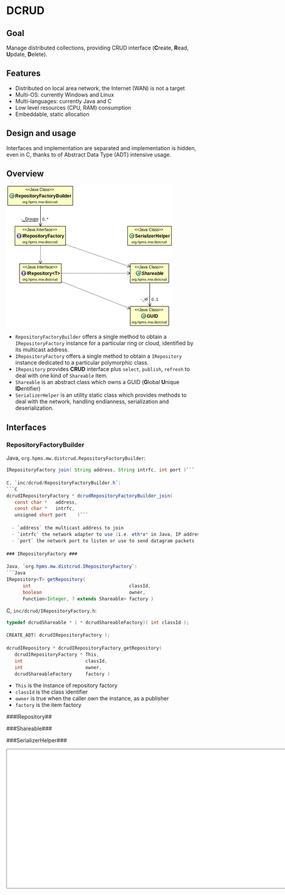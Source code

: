 DCRUD
=====

Goal
----

Manage distributed collections, providing CRUD interface (**C**reate,
**R**ead, **U**pdate, **D**elete).

Features
--------

 - Distributed on local area network, the Internet (WAN) is not a target
 - Multi-OS: currently Windows and Linux
 - Multi-languages: currently Java and C
 - Low level resources (CPU, RAM) consumption
 - Embeddable, static allocation

Design and usage
----------------

Interfaces and implementation are separated and implementation is hidden, even
in C, thanks to of Abstract Data Type (ADT) intensive usage.

Overview
--------

![UML diagram interfaces](interfaces.png "UML diagram interfaces")

- `RepositoryFactoryBuilder` offers a single method to obtain a
  `IRepositoryFactory` instance for a particular ring or cloud, identified by
  its multicast address.
- `IRepositoryFactory` offers a single method to obtain a `IRepository`
  instance dedicated to a particular polymorphic class.
- `IRepository` provides **CRUD** interface plus `select`, `publish`,
  `refresh` to deal with one kind of `Shareable` item.
- `Shareable` is an abstract class which owns a GUID (**G**lobal **U**nique
  **ID**entifier)
- `SerializerHelper` is an utility static class which provides methods to
  deal with the network, handling endianness, serialization and
  deserialization.

Interfaces
----------

### RepositoryFactoryBuilder ###

Java, `org.hpms.mw.distcrud.RepositoryFactoryBuilder`:
```Java
IRepositoryFactory join( String address, String intrfc, int port )```

C, `inc/dcrud/RepositoryFactoryBuilder.h`:
```C
dcrudIRepositoryFactory * dcrudRepositoryFactoryBuilder_join(
   const char *   address,
   const char *   intrfc,
   unsigned short port    )```

  - `address` the multicast address to join
  - `intrfc` the network adapter to use (i.e. eth*x* in Java, IP address in C)
  - `port` the network port to listen or use to send datagram packets

### IRepositoryFactory ###

Java, `org.hpms.mw.distcrud.IRepositoryFactory`:
```Java
IRepository<T> getRepository(
      int                                    classId,
      boolean                                owner,
      Function<Integer, ? extends Shareable> factory )
```

C, `inc/dcrud/IRepositoryFactory.h`:
```C
typedef dcrudShareable * ( * dcrudShareableFactory)( int classId );

CREATE_ADT( dcrudIRepositoryFactory );

dcrudIRepository * dcrudIRepositoryFactory_getRepository(
   dcrudIRepositoryFactory * This,
   int                       classId,
   int                       owner,
   dcrudShareableFactory     factory )
```

  - `This`    is the instance of repository factory
  - `classId` is the class identifier
  - `owner`   is true when the caller own the instance, as a publisher
  - `factory` is the item factory

###IRepository##

###Shareable###

###SerializerHelper###

<textarea cols="100" rows="24">
</textarea>
